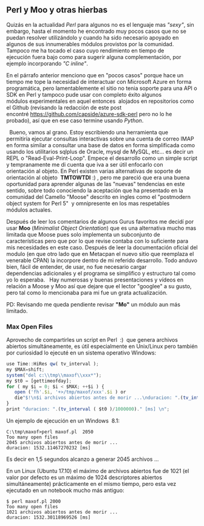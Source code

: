 ## Perl y Moo y otras hierbas

Quizás en la actualidad *Perl* para algunos no es el lenguaje mas *"sexy"*, sin embargo, hasta el momento he encontrado muy pocos casos que no se puedan resolver utilizándolo y cuando ha sido necesario apoyado en algunos de sus innumerables módulos provistos por la comunidad. Tampoco me ha tocado el caso cuyo rendimiento en tiempo de ejecución fuera bajo como para sugerir alguna complementación, por ejemplo incorporando _"C inline"_.

En el párrafo anterior menciono que en "pocos casos" porque hace un tiempo me tope la necesidad de interactuar con Microsoft Azure en forma programática, pero lamentablemente el sitio no tenia soporte para una API o SDK en Perl y tampoco pude usar con completo éxito algunos módulos experimentales en aquel entonces  alojados en repositorios como el Github (revisando la redacción de este post encontré https://github.com/capside/azure-sdk-perl pero no lo he probado), así que en ese caso termine usando *Python*.

 
Bueno, vamos al grano. Estoy escribiendo una herramienta que permitiría ejecutar consultas interactivas sobre una cuenta de correo IMAP en forma similar a consultar una base de datos en forma simplificada como usando los utilitarios sqlplus de Oracle, mysql de MySQL, etc... es decir un REPL o "Read-Eval-Print-Loop". Empece el desarrollo como un simple script y tempranamente me di cuenta que iva a ser útil enfocarlo con orientación al objeto. En Perl existen varias alternativas de soporte de orientación al objeto  __TMTOWTDI__ :) , pero me pareció que era una buena oportunidad para aprender algunas de las "nuevas" tendencias en este sentido, sobre todo conociendo la aceptación que ha presentado en la comunidad del Camello "Moose" descrito en ingles como el "postmodern object system for Perl 5"  y omnipresente en los mas respetables módulos actuales.

Después de leer los comentarios de algunos Gurus favoritos me decidí por usar **Moo** (*Minimalist Object Orientation*) que es una alternativa mucho mas limitada que Moose pues solo implementa un subconjunto de características pero que por lo que revise contaba con lo suficiente para mis necesidades en este caso. Después de leer la documentación oficial del modulo (en que otro lado que en Metacpan el nuevo sitio que reemplaza el venerable CPAN) la incorpore dentro de mi referido desarrollo. Todo anduvo bien, fácil de entender, de usar, no fue necesario cargar dependencias adicionales y el programa se simplifico y estructuro tal como yo lo esperaba.
 
Hay numerosas y buenas presentaciones y vídeos en relación a Moose y Moo así que dejare que el lector "googlee" a su gusto, pero tal como lo mencionaba para mi fue un grata actualización. 


PD: Revisando me queda pendiente revisar __"Mo"__ un módulo aun más limitado.

### Max Open Files

Aprovecho de compartirles un script en Perl  :)  que genera archivos abiertos simultáneamente, es útil especialmente en Unix/Linux pero también por curiosidad lo ejecuté en un sistema operativo Windows:

```javascript
use Time::HiRes qw( tv_interval );
my $MAX=shift;
system("del c:\\tmp\\maxof\\xxx*");
my $t0 = [gettimeofday];
for ( my $i = 0; $i < $MAX; ++$i ) {
   open ('fh'.$i, '+>/tmp/maxof/xxx'.$i ) or
   die"$!\n$i archivos abiertos antes de morir ...\nduracion: ".(tv_interval ( $t0 )/1000000)." [ms] \n";
}
print "duracion: ".(tv_interval ( $t0 )/1000000)." [ms] \n";
```

Un ejemplo de ejecución en un Windows  8.1:

```
C:\tmp\maxof>perl maxof.pl  2050
Too many open files
2045 archivos abiertos antes de morir ...
duracion: 1532.11467270232 [ms]
```

Es decir en 1,5 segundos alcanzo a generar 2045 archivos ...

En un Linux (Ubuntu 17.10) el máximo de archivos abiertos fue de 1021 (el valor por defecto es un máximo de 1024 descriptores abiertos simultáneamente) prácticamente en el mismo tiempo, pero esta vez ejecutado en un notebook mucho más antiguo:

```
$ perl maxof.pl 2000
Too many open files
1021 archivos abiertos antes de morir ...
duracion: 1532.30118969526 [ms]
```
